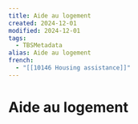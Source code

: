 ```yaml
---
title: Aide au logement
created: 2024-12-01
modified: 2024-12-01
tags:
  - TBSMetadata
alias: Aide au logement
french:
  - "[[10146 Housing assistance]]"
---
```

# Aide au logement
